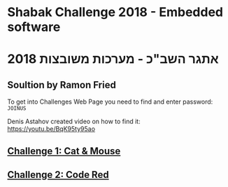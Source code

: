 # Shabak Challenge 2018 - Embedded software
# אתגר השב"כ - מערכות משובצות 2018
## Soultion by Ramon Fried

To get into Challenges Web Page you need to find and enter password: `JOINUS`

Denis Astahov created video on how to find it:
https://youtu.be/BqK95ty95ao

## [Challenge 1: Cat & Mouse](CatAndMouse/README.md)
## [Challenge 2: Code Red](CodeRed/README.md)
